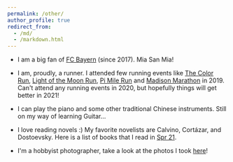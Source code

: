 ```yaml
---
permalink: /other/
author_profile: true
redirect_from: 
  - /md/
  - /markdown.html
---
```


* I am a big fan of [FC Bayern](https://fcbayern.com/en) (since 2017). Mia San Mia! 

* I am, proudly, a runner. I attended few running events like [The Color Run](https://thecolorrun.com/locations/madison/), [Light of the Moon Run](https://recwell.wisc.edu/lightofthemoon/), [Pi Mile Run](https://tbp.slc.engr.wisc.edu/events/pimilerun/index.html) and [Madison Marathon](https://www.madisonmarathon.org/) in 2019. Can't attend any running events in 2020, but hopefully things will get better in 2021! 

* I can play the piano and some other traditional Chinese instruments. Still on my way of learning Guitar... 

* I love reading novels :) My favorite novelists are Calvino, Cortázar, and Dostoevsky. Here is a list of books that I read in [Spr 21](https://sliu583.gitbook.io/reading-list/random/reading-list). 

* I'm a hobbyist photographer, take a look at the photos I took [here](https://lynnliu030.github.io/photography/)! 
